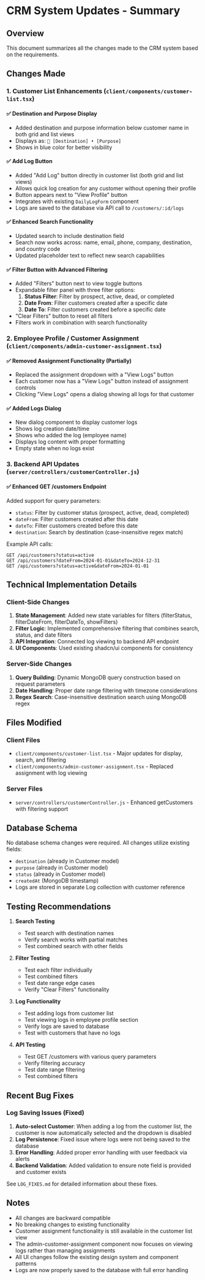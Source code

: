 # CRM System Updates - Summary

## Overview
This document summarizes all the changes made to the CRM system based on the requirements.

## Changes Made

### 1. Customer List Enhancements (`client/components/customer-list.tsx`)

#### ✅ Destination and Purpose Display
- Added destination and purpose information below customer name in both grid and list views
- Displays as: `📍 [Destination] • [Purpose]`
- Shows in blue color for better visibility

#### ✅ Add Log Button
- Added "Add Log" button directly in customer list (both grid and list views)
- Allows quick log creation for any customer without opening their profile
- Button appears next to "View Profile" button
- Integrates with existing `DailyLogForm` component
- Logs are saved to the database via API call to `/customers/:id/logs`

#### ✅ Enhanced Search Functionality
- Updated search to include destination field
- Search now works across: name, email, phone, company, destination, and country code
- Updated placeholder text to reflect new search capabilities

#### ✅ Filter Button with Advanced Filtering
- Added "Filters" button next to view toggle buttons
- Expandable filter panel with three filter options:
  1. **Status Filter**: Filter by prospect, active, dead, or completed
  2. **Date From**: Filter customers created after a specific date
  3. **Date To**: Filter customers created before a specific date
- "Clear Filters" button to reset all filters
- Filters work in combination with search functionality

### 2. Employee Profile / Customer Assignment (`client/components/admin-customer-assignment.tsx`)

#### ✅ Removed Assignment Functionality (Partially)
- Replaced the assignment dropdown with a "View Logs" button
- Each customer now has a "View Logs" button instead of assignment controls
- Clicking "View Logs" opens a dialog showing all logs for that customer

#### ✅ Added Logs Dialog
- New dialog component to display customer logs
- Shows log creation date/time
- Shows who added the log (employee name)
- Displays log content with proper formatting
- Empty state when no logs exist

### 3. Backend API Updates (`server/controllers/customerController.js`)

#### ✅ Enhanced GET /customers Endpoint
Added support for query parameters:
- `status`: Filter by customer status (prospect, active, dead, completed)
- `dateFrom`: Filter customers created after this date
- `dateTo`: Filter customers created before this date
- `destination`: Search by destination (case-insensitive regex match)

Example API calls:
```
GET /api/customers?status=active
GET /api/customers?dateFrom=2024-01-01&dateTo=2024-12-31
GET /api/customers?status=active&dateFrom=2024-01-01
```

## Technical Implementation Details

### Client-Side Changes
1. **State Management**: Added new state variables for filters (filterStatus, filterDateFrom, filterDateTo, showFilters)
2. **Filter Logic**: Implemented comprehensive filtering that combines search, status, and date filters
3. **API Integration**: Connected log viewing to backend API endpoint
4. **UI Components**: Used existing shadcn/ui components for consistency

### Server-Side Changes
1. **Query Building**: Dynamic MongoDB query construction based on request parameters
2. **Date Handling**: Proper date range filtering with timezone considerations
3. **Regex Search**: Case-insensitive destination search using MongoDB regex

## Files Modified

### Client Files
- `client/components/customer-list.tsx` - Major updates for display, search, and filtering
- `client/components/admin-customer-assignment.tsx` - Replaced assignment with log viewing

### Server Files
- `server/controllers/customerController.js` - Enhanced getCustomers with filtering support

## Database Schema
No database schema changes were required. All changes utilize existing fields:
- `destination` (already in Customer model)
- `purpose` (already in Customer model)
- `status` (already in Customer model)
- `createdAt` (MongoDB timestamp)
- Logs are stored in separate Log collection with customer reference

## Testing Recommendations

1. **Search Testing**
   - Test search with destination names
   - Verify search works with partial matches
   - Test combined search with other fields

2. **Filter Testing**
   - Test each filter individually
   - Test combined filters
   - Test date range edge cases
   - Verify "Clear Filters" functionality

3. **Log Functionality**
   - Test adding logs from customer list
   - Test viewing logs in employee profile section
   - Verify logs are saved to database
   - Test with customers that have no logs

4. **API Testing**
   - Test GET /customers with various query parameters
   - Verify filtering accuracy
   - Test date range filtering
   - Test combined filters

## Recent Bug Fixes

### Log Saving Issues (Fixed)
1. **Auto-select Customer**: When adding a log from the customer list, the customer is now automatically selected and the dropdown is disabled
2. **Log Persistence**: Fixed issue where logs were not being saved to the database
3. **Error Handling**: Added proper error handling with user feedback via alerts
4. **Backend Validation**: Added validation to ensure note field is provided and customer exists

See `LOG_FIXES.md` for detailed information about these fixes.

## Notes

- All changes are backward compatible
- No breaking changes to existing functionality
- Customer assignment functionality is still available in the customer list view
- The admin-customer-assignment component now focuses on viewing logs rather than managing assignments
- All UI changes follow the existing design system and component patterns
- Logs are now properly saved to the database with full error handling
